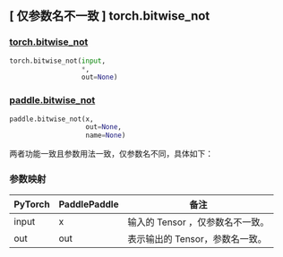 ## [ 仅参数名不一致 ] torch.bitwise_not

### [torch.bitwise_not](https://pytorch.org/docs/1.13/generated/torch.bitwise_not.html?highlight=bitwise_not#torch.bitwise_not)

```python
torch.bitwise_not(input,
                  *,
                  out=None)
```

### [paddle.bitwise_not](https://www.paddlepaddle.org.cn/documentation/docs/zh/api/paddle/bitwise_not_cn.html)

```python
paddle.bitwise_not(x,
                   out=None,
                   name=None)
```

两者功能一致且参数用法一致，仅参数名不同，具体如下：

### 参数映射
| PyTorch       | PaddlePaddle | 备注                                                   |
| ------------- | ------------ | ------------------------------------------------------ |
| input         | x            | 输入的 Tensor ，仅参数名不一致。                                      |
| out           | out             | 表示输出的 Tensor，参数名一致。               |
